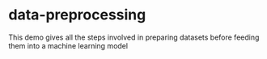 # data-preprocessing
This demo gives all the steps involved in preparing datasets before feeding them into a machine learning model

